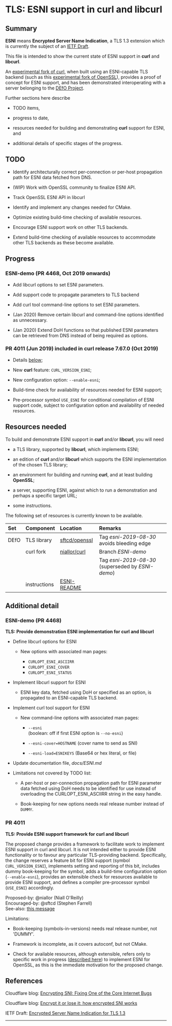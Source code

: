 # TLS: ESNI support in curl and libcurl




## Summary

**ESNI** means **Encrypted Server Name Indication**, a TLS 1.3
extension which is currently the subject of an
[IETF Draft][tlsesni].

This file is intended to show the current state of ESNI support in
**curl** and **libcurl**.

An [experimental fork of curl][niallorcurl], when built using an
ESNI-capable TLS backend (such as this [experimental fork of
OpenSSL][sftcdopenssl]), provides a proof of concept for ESNI support,
and has been demonstrated interoperating with a server belonging to
the [DEfO Project][defoproj].

Further sections here describe

-   TODO items,

-   progress to date,

-   resources needed for building and demonstrating **curl** support
    for ESNI, and

-   additional details of specific stages of the progress.

## TODO

-   Identify architecturally correct per-connection or per-host
    propagation path for ESNI data fetched from DNS.

-   (WIP) Work with OpenSSL community to finalize ESNI API.

-   Track OpenSSL ESNI API in libcurl

-   Identify and implement any changes needed for CMake.

-   Optimize existing build-time checking of available resources.

-   Encourage ESNI support work on other TLS backends.

-   Extend build-time checking of available resources to
    accommodate other TLS backends as these become available.

## Progress

### ESNI-demo (PR 4468, Oct 2019 onwards)

-   Add libcurl options to set ESNI parameters.

-   Add support code to propagate parameters to TLS backend

-   Add curl tool command-line options to set ESNI parameters.

-   (Jan 2020) Remove certain libcurl and command-line options
    identified as unnecessary.

-   (Jan 2020) Extend DoH functions so that published ESNI parameters
    can be retrieved from DNS instead of being required as options.

### PR 4011 (Jun 2019) included in curl release 7.67.0 (Oct 2019)

-   Details [below](#pr4011);

-   New **curl** feature: `CURL_VERSION_ESNI`;

-   New configuration option: `--enable-esni`;

-   Build-time check for availability of resources needed for ESNI
    support;

-   Pre-processor symbol `USE_ESNI` for conditional compilation of
    ESNI support code, subject to configuration option and
    availability of needed resources.

## Resources needed

To build and demonstrate ESNI support in **curl** and/or **libcurl**,
you will need

-   a TLS library, supported by **libcurl**, which implements ESNI;

-   an edition of **curl** and/or **libcurl** which supports the ESNI
    implementation of the chosen TLS library;

-   an environment for building and running **curl**, and at least
    building **OpenSSL**;

-   a server, supporting ESNI, against which to run a demonstration
    and perhaps a specific target URL;

-   some instructions.

The following set of resources is currently known to be available.

| Set  | Component    | Location                      | Remarks                                           |
|:-----|:-------------|:------------------------------|:--------------------------------------------------|
| DEfO | TLS library  | [sftcd/openssl][sftcdopenssl] | Tag *esni-2019-08-30* avoids bleeding edge        |
|      | curl fork    | [niallor/curl][niallorcurl]   | Branch *ESNI-demo*                                |
|      |              |                               | Tag *esni-2019-08-30* (superseded by *ESNI-demo*) |
|      | instructions | [ESNI-README][niallorreadme]  |                                                   |

## Additional detail

### ESNI-demo (PR 4468)

**TLS: Provide demonstration ESNI implementation for curl and libcurl**

-   Define libcurl options for ESNI

    -   New options with associated man pages:

        -   `CURLOPT_ESNI_ASCIIRR`
        -   `CURLOPT_ESNI_COVER`
        -   `CURLOPT_ESNI_STATUS`

-   Implement libcurl support for ESNI

    -   ESNI key data, fetched using DoH or specified as an option, is
        propagated to an ESNI-capable TLS backend.

-   Implement curl tool support for ESNI

    -   New command-line options with associated man pages:

        -   `--esni`\
            (boolean: off if first ESNI option is `--no-esni`)

        -   `--esni-cover=HOSTNAME` (cover name to send as SNI)

        -   `--esni-load=ESNIKEYS` (Base64 or hex literal, or file)

-   Update documentation file, *docs/ESNI.md*

-   Limitations not covered by TODO list:

    -   A per-host or per-connection propagation path for ESNI
        parameter data fetched using DoH needs to be identified for
        use instead of overloading the CURLOPT\_ESNI\_ASCIIRR string
        in the easy handle.

    -   Book-keeping for new options needs real release number
        instead of `DUMMY`.

### PR 4011

**TLS: Provide ESNI support framework for curl and libcurl**

The proposed change provides a framework to facilitate work to
implement ESNI support in curl and libcurl. It is not intended
either to provide ESNI functionality or to favour any particular
TLS-providing backend. Specifically, the change reserves a
feature bit for ESNI support (symbol `CURL_VERSION_ESNI`),
implements setting and reporting of this bit, includes dummy
book-keeping for the symbol, adds a build-time configuration
option (`--enable-esni`), provides an extensible check for
resources available to provide ESNI support, and defines a
compiler pre-processor symbol (`USE_ESNI`) accordingly.

Proposed-by: @niallor (Niall O'Reilly)\
Encouraged-by: @sftcd (Stephen Farrell)\
See-also: [this message](https://curl.haxx.se/mail/lib-2019-05/0108.html)

Limitations:
-   Book-keeping (symbols-in-versions) needs real release number, not 'DUMMY'.

-   Framework is incomplete, as it covers autoconf, but not CMake.

-   Check for available resources, although extensible, refers only to
    specific work in progress ([described
    here](https://github.com/sftcd/openssl/tree/master/esnistuff)) to
    implement ESNI for OpenSSL, as this is the immediate motivation
    for the proposed change.

## References

Cloudflare blog: [Encrypting SNI: Fixing One of the Core Internet Bugs][corebug]

Cloudflare blog: [Encrypt it or lose it: how encrypted SNI works][esniworks]

IETF Draft: [Encrypted Server Name Indication for TLS 1.3][tlsesni]

---

[tlsesni]:		https://datatracker.ietf.org/doc/draft-ietf-tls-esni/
[esniworks]:	https://blog.cloudflare.com/encrypted-sni/
[corebug]:		https://blog.cloudflare.com/esni/
[defoproj]:		https://defo.ie/
[sftcdopenssl]: https://github.com/sftcd/openssl/
[niallorcurl]:	https://github.com/niallor/curl/
[niallorreadme]: https://github.com/niallor/curl/blob/master/ESNI-README.md
